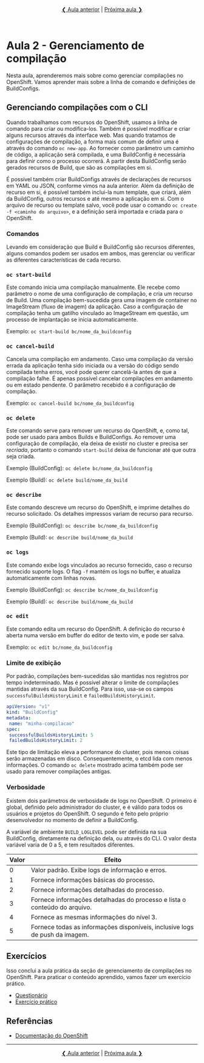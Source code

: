<p align="center"><a href="../aula01">❮ Aula anterior</a> | <a href="../aula03">Próxima aula ❯</a></p>
<br/>

# Aula 2 - Gerenciamento de compilação
Nesta aula, aprenderemos mais sobre como gerenciar compilações no OpenShift. Vamos aprender mais sobre a linha de comando e definições de BuildConfigs.

## Gerenciando compilações com o CLI
Quando trabalhamos com recursos do OpenShift, usamos a linha de comando para criar ou modifica-los. Também é possível modificar e criar alguns recursos através da interface web. Mas quando tratamos de configurações de compilação, a forma mais comum de definir uma é através do comando `oc new-app`. Ao fornecer como parâmetro um caminho de código, a aplicação será compilada, e uma BuildConfig é necessária para definir como o processo ocorrerá. A partir desta BuildConfig serão gerados recursos de Build, que são as compilações em si. 

É possível também criar BuildConfigs através de declarações de recursos em YAML ou JSON, conforme vimos na aula anterior. Além da definição de recurso em si, é possível também inclui-la num template, que criará, além da BuildConfig, outros recursos e até mesmo a aplicação em si. Com o arquivo de recurso ou template salvo, você pode usar o comando `oc create -f <caminho do arquivo>`, e a definição será importada e criada para o OpenShift.

### Comandos
Levando em consideração que Build e BuildConfig são recursos diferentes, alguns comandos podem ser usados em ambos, mas gerenciar ou verificar as diferentes características de cada recurso.

### `oc start-build`
Este comando inicia uma compilação manualmente. Ele recebe como parâmetro o nome de uma configuração de compilação, e cria um recurso de Build. Uma compilação bem-sucedida gera uma imagem de container no ImageStream (fluxo de imagem) da aplicação. Caso a configuração de compilação tenha um gatilho vinculado ao ImageStream em questão, um processo de implantação se inicia automaticamente.

Exemplo: `oc start-build bc/nome_da_buildconfig`

### `oc cancel-build`
Cancela uma compilação em andamento. Caso uma compilação da versão errada da aplicação tenha sido iniciada ou a versão do código sendo compilada tenha erros, você pode querer cancelá-la antes de que a compilação falhe. É apenas possível cancelar compilações em andamento ou em estado pendente. O parâmetro recebido é a configuração de compilação.

Exemplo: `oc cancel-build bc/nome_da_buildconfig`

### `oc delete`
Este comando serve para remover um recurso do OpenShift, e, como tal, pode ser usado para ambos Builds e BuildConfigs. Ao remover uma configuração de compilação, ela deixa de existir no cluster e precisa ser _recriada_, portanto o comando `start-build` deixa de funcionar até que outra seja criada.

Exemplo (BuildConfig): `oc delete bc/nome_da_buildconfig`

Exemplo (Build): `oc delete build/nome_da_build`

### `oc describe`
Este comando descreve um recurso do OpenShift, e imprime detalhes do recurso solicitado. Os detalhes impressos variam de recurso para recurso.

Exemplo (BuildConfig): `oc describe bc/nome_da_buildconfig`

Exemplo (Build): `oc describe build/nome_da_build`

### `oc logs`
Este comando exibe logs vinculados ao recurso fornecido, caso o recurso fornecido suporte logs. O flag `-f` mantém os logs no buffer, e atualiza automaticamente com linhas novas.

Exemplo (BuildConfig): `oc describe bc/nome_da_buildconfig`

Exemplo (Build): `oc describe build/nome_da_build`

### `oc edit`
Este comando edita um recurso do OpenShift. A definição do recurso é aberta numa versão em buffer do editor de texto vim, e pode ser salva.

Exemplo: `oc edit bc/nome_da_buildconfig`

### Limite de exibição
Por padrão, compilações bem-sucedidas são mantidas nos registros por tempo indeterminado. Mas é possível alterar o limite de compilações mantidas através da sua BuildConfig. Para isso, usa-se os campos `successfulBuildsHistoryLimit` e `failedBuildsHistoryLimit`.

```yaml
apiVersion: "v1"
kind: "BuildConfig"
metadata:
 name: "minha-compilacao"
spec:
 successfulBuildsHistoryLimit: 5
 failedBuildsHistoryLimit: 2
```

Este tipo de limitação eleva a performance do cluster, pois menos coisas serão armazenadas em disco. Consequentemente, o etcd lida com menos informações. O comando `oc delete` mostrado acima também pode ser usado para remover compilações antigas.

### Verbosidade
Existem dois parâmetros de verbosidade de logs no OpenShift. O primeiro é global, definido pelo administrador do cluster, e é válido para todos os usuários e projetos do OpenShift. O segundo é feito pelo próprio desenvolvedor no momento de definir a BuildConfig.

A variável de ambiente `BUILD_LOGLEVEL` pode ser definida na sua BuildConfig, diretamente na definição dela, ou através do CLI. O valor desta variável varia de 0 a 5, e tem resultados diferentes. 

<center>

|Valor|Efeito|
|--|--|
|0|Valor padrão. Exibe logs de informação e erros.|
|1|Fornece informações básicas do processo.|
|2|Fornece informações detalhadas do processo.|
|3|Fornece informações detalhadas do processo e lista o conteúdo do arquivo.|
|4|Fornece as mesmas informações do nível 3.|
|5|Fornece todas as informações disponíveis, inclusive logs de push da imagem.|

</center>

## Exercícios
Isso conclui a aula prática da seção de gerenciamento de compilações no OpenShift. Para praticar o conteúdo aprendido, vamos fazer um exercício prático.

* [Questionário](questionario.md)
* [Exercício prático](exercicio-pratico.md)

## Referências
* [Documentação do OpenShift](https://docs.openshift.com/)

----
<p align="center"><a href="../aula01">❮ Aula anterior</a> | <a href="../aula03">Próxima aula ❯</a></p>
